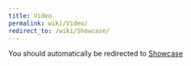 ```yaml
---
title: Video
permalink: wiki/Video/
redirect_to: /wiki/Showcase/
---
```


You should automatically be redirected to [Showcase](/wiki/Showcase/)
